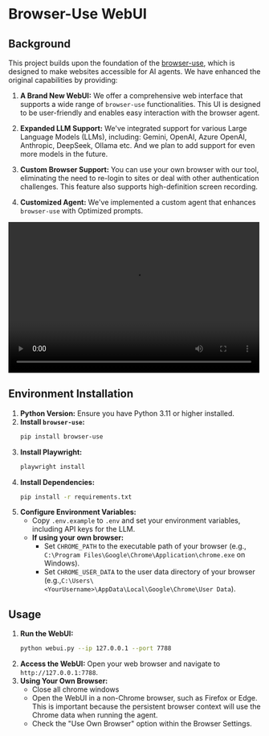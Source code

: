 # Browser-Use WebUI

## Background

This project builds upon the foundation of the [browser-use](https://github.com/browser-use/browser-use), which is designed to make websites accessible for AI agents. We have enhanced the original capabilities by providing:

1.  **A Brand New WebUI:** We offer a comprehensive web interface that supports a wide range of `browser-use` functionalities. This UI is designed to be user-friendly and enables easy interaction with the browser agent.

2.  **Expanded LLM Support:** We've integrated support for various Large Language Models (LLMs), including: Gemini, OpenAI, Azure OpenAI, Anthropic, DeepSeek, Ollama etc. And we plan to add support for even more models in the future.

3.  **Custom Browser Support:** You can use your own browser with our tool, eliminating the need to re-login to sites or deal with other authentication challenges. This feature also supports high-definition screen recording.

4.  **Customized Agent:** We've implemented a custom agent that enhances `browser-use` with Optimized prompts.

<video src="https://github.com/user-attachments/assets/58c0f59e-02b4-4413-aba8-6184616bf181" controls="controls" width="500" height="300" >Your browser does not support playing this video!</video>

## Environment Installation

1.  **Python Version:** Ensure you have Python 3.11 or higher installed.
2.  **Install `browser-use`:**
    ```bash
    pip install browser-use
    ```
3.  **Install Playwright:**
    ```bash
    playwright install
    ```
4.  **Install Dependencies:**
    ```bash
    pip install -r requirements.txt
    ```
5.  **Configure Environment Variables:**
    - Copy `.env.example` to `.env` and set your environment variables, including API keys for the LLM.
    - **If using your own browser:**
      - Set `CHROME_PATH` to the executable path of your browser (e.g., `C:\Program Files\Google\Chrome\Application\chrome.exe` on Windows).
      - Set `CHROME_USER_DATA` to the user data directory of your browser (e.g.,`C:\Users\<YourUsername>\AppData\Local\Google\Chrome\User Data`).

## Usage

1.  **Run the WebUI:**
    ```bash
    python webui.py --ip 127.0.0.1 --port 7788
    ```
2.  **Access the WebUI:** Open your web browser and navigate to `http://127.0.0.1:7788`.
3.  **Using Your Own Browser:**
    - Close all chrome windows
    - Open the WebUI in a non-Chrome browser, such as Firefox or Edge. This is important because the persistent browser context will use the Chrome data when running the agent.
    - Check the "Use Own Browser" option within the Browser Settings.
